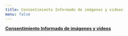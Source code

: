 ```yaml
---
title: Consentimiento Informado de imágenes y videos
menu: false
---
```


<!--
SPDX-FileCopyrightText: 2012-2023 Atzar <ecoaldeavegetariana@gmail.com>
SPDX-FileCopyrightText: 2024 Robin Vobruba <hoijui.quaero@gmail.com>

SPDX-License-Identifier: CC-BY-SA-4.0
-->

[**Consentimiento Informado de imágenes y videos**](https://docs.google.com/document/d/1C5pqcvrZBbvqaVWchEwn3Wk5DST300HS5YZm8GarfFQ/edit?usp=drive_link)
